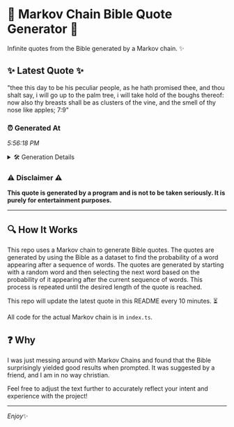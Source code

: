 # 📖 Markov Chain Bible Quote Generator 📖

Infinite quotes from the Bible generated by a Markov chain. ✨

## ✨ Latest Quote ✨
"thee this day to be his peculiar people, as he hath promised thee, and thou shalt say, i will go up to the palm tree, i will take hold of the boughs thereof: now also thy breasts shall be as clusters of the vine, and the smell of thy nose like apples; 7:9"

### ⏰ Generated At
*5:56:18 PM*

<details>
    <summary>🛠️ Generation Details</summary>
    <p>
        <strong>🌱 Seed:</strong> thee<br>
        <strong>🔄 Iterations:</strong> 52<br>
        <strong>📜 Context History:</strong><br>[ thee ]: this<br>[ thee, this ]: day<br>[ thee, this, day ]: to<br>[ thee, this, day, to ]: be<br>[ thee, this, day, to, be ]: his<br>[ thee, this, day, to, be, his ]: peculiar<br>[ this, day, to, be, his, peculiar ]: people,<br>[ day, to, be, his, peculiar, people, ]: as<br>[ to, be, his, peculiar, people,, as ]: he<br>[ be, his, peculiar, people,, as, he ]: hath<br>[ his, peculiar, people,, as, he, hath ]: promised<br>[ peculiar, people,, as, he, hath, promised ]: thee,<br>[ people,, as, he, hath, promised, thee, ]: and<br>[ as, he, hath, promised, thee,, and ]: thou<br>[ he, hath, promised, thee,, and, thou ]: shalt<br>[ hath, promised, thee,, and, thou, shalt ]: say,<br>[ promised, thee,, and, thou, shalt, say, ]: i<br>[ thee,, and, thou, shalt, say,, i ]: will<br>[ and, thou, shalt, say,, i, will ]: go<br>[ thou, shalt, say,, i, will, go ]: up<br>[ shalt, say,, i, will, go, up ]: to<br>[ say,, i, will, go, up, to ]: the<br>[ i, will, go, up, to, the ]: palm<br>[ will, go, up, to, the, palm ]: tree,<br>[ go, up, to, the, palm, tree, ]: i<br>[ up, to, the, palm, tree,, i ]: will<br>[ to, the, palm, tree,, i, will ]: take<br>[ the, palm, tree,, i, will, take ]: hold<br>[ palm, tree,, i, will, take, hold ]: of<br>[ tree,, i, will, take, hold, of ]: the<br>[ i, will, take, hold, of, the ]: boughs<br>[ will, take, hold, of, the, boughs ]: thereof:<br>[ take, hold, of, the, boughs, thereof: ]: now<br>[ hold, of, the, boughs, thereof:, now ]: also<br>[ of, the, boughs, thereof:, now, also ]: thy<br>[ the, boughs, thereof:, now, also, thy ]: breasts<br>[ boughs, thereof:, now, also, thy, breasts ]: shall<br>[ thereof:, now, also, thy, breasts, shall ]: be<br>[ now, also, thy, breasts, shall, be ]: as<br>[ also, thy, breasts, shall, be, as ]: clusters<br>[ thy, breasts, shall, be, as, clusters ]: of<br>[ breasts, shall, be, as, clusters, of ]: the<br>[ shall, be, as, clusters, of, the ]: vine,<br>[ be, as, clusters, of, the, vine, ]: and<br>[ as, clusters, of, the, vine,, and ]: the<br>[ clusters, of, the, vine,, and, the ]: smell<br>[ of, the, vine,, and, the, smell ]: of<br>[ the, vine,, and, the, smell, of ]: thy<br>[ vine,, and, the, smell, of, thy ]: nose<br>[ and, the, smell, of, thy, nose ]: like<br>[ the, smell, of, thy, nose, like ]: apples;<br>[ smell, of, thy, nose, like, apples; ]: 7:9<br>
    </p>
</details>

### ⚠️ Disclaimer ⚠️
**This quote is generated by a program and is not to be taken seriously. It is purely for entertainment purposes.**

---

## 🔍 How It Works

This repo uses a Markov chain to generate Bible quotes. The quotes are generated by using the Bible as a dataset to find the probability of a word appearing after a sequence of words. The quotes are generated by starting with a random word and then selecting the next word based on the probability of it appearing after the current sequence of words. This process is repeated until the desired length of the quote is reached.

This repo will update the latest quote in this README every 10 minutes. ⏳

All code for the actual Markov chain is in `index.ts`.

## ❓ Why

I was just messing around with Markov Chains and found that the Bible surprisingly yielded good results when prompted. 
It was suggested by a friend, and I am in no way christian.

Feel free to adjust the text further to accurately reflect your intent and experience with the project!

---

*Enjoy*✨
